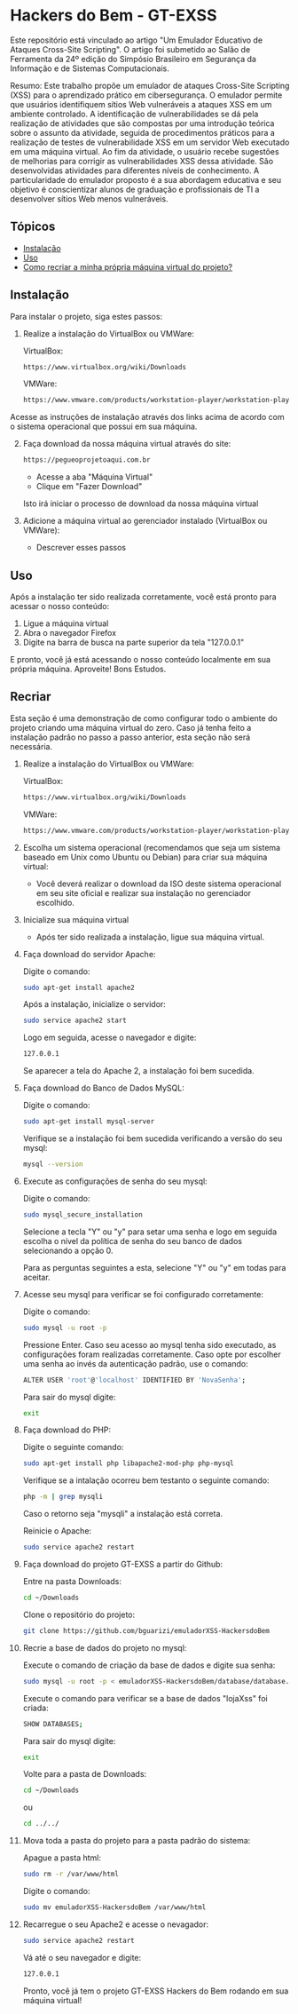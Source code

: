 # Hackers do Bem - GT-EXSS

Este repositório está vinculado ao artigo "Um Emulador Educativo de Ataques Cross-Site Scripting". O artigo foi submetido ao Salão de Ferramenta da 24º edição do Simpósio Brasileiro em Segurança da Informação e de Sistemas Computacionais.

Resumo: Este trabalho propõe um emulador de ataques Cross-Site Scripting (XSS) para o aprendizado prático em cibersegurança. O emulador permite que usuários identifiquem sítios Web vulneráveis a ataques XSS em um ambiente controlado. A identificação de vulnerabilidades se dá pela realização de atividades que são compostas por uma introdução teórica sobre o assunto da atividade, seguida de procedimentos práticos para a realização de testes de vulnerabilidade XSS em um servidor Web executado em uma máquina virtual. Ao fim da atividade, o usuário recebe sugestões de melhorias para corrigir as vulnerabilidades XSS dessa atividade. São desenvolvidas atividades para diferentes níveis de conhecimento. A particularidade do emulador proposto é a sua abordagem educativa e seu objetivo é conscientizar alunos de graduação e profissionais de TI a desenvolver sítios Web menos vulneráveis.


## Tópicos

- [Instalação](#instalação)
- [Uso](#uso)
- [Como recriar a minha própria máquina virtual do projeto?](#Recriar)

## Instalação

Para instalar o projeto, siga estes passos:

1. Realize a instalação do VirtualBox ou VMWare:

    VirtualBox:

    ```bash
    https://www.virtualbox.org/wiki/Downloads
    ```
    VMWare:

    ```bash
    https://www.vmware.com/products/workstation-player/workstation-player-evaluation.html.html.html.html
    ```
Acesse as instruções de instalação através dos links acima de acordo com o sistema operacional que possui em sua máquina. 

2. Faça download da nossa máquina virtual através do site:

   ```bash
   https://pegueoprojetoaqui.com.br
    ```
   - Acesse a aba "Máquina Virtual"
   - Clique em "Fazer Download"

   Isto irá iniciar o processo de download da nossa máquina virtual

3. Adicione a máquina virtual ao gerenciador instalado (VirtualBox ou VMWare):

   - Descrever esses passos


## Uso

Após a instalação ter sido realizada corretamente, você está pronto para acessar o nosso conteúdo:

1. Ligue a máquina virtual
2. Abra o navegador Firefox
3. Digite na barra de busca na parte superior da tela "127.0.0.1"

E pronto, você já está acessando o nosso conteúdo localmente em sua própria máquina. Aproveite! Bons Estudos.

## Recriar

Esta seção é uma demonstração de como configurar todo o ambiente do projeto criando uma máquina virtual do zero. Caso já tenha feito a instalação padrão no passo a passo anterior, esta seção não será necessária.

1. Realize a instalação do VirtualBox ou VMWare:

    VirtualBox:

    ```bash
    https://www.virtualbox.org/wiki/Downloads
    ```
    VMWare:

    ```bash
    https://www.vmware.com/products/workstation-player/workstation-player-evaluation.html.html.html.html
    ```
2. Escolha um sistema operacional (recomendamos que seja um sistema baseado em Unix como Ubuntu ou Debian) para criar sua máquina virtual:

    - Você deverá realizar o download da ISO deste sistema operacional em seu site oficial e realizar sua instalação no gerenciador escolhido.

3. Inicialize sua máquina virtual

    - Após ter sido realizada a instalação, ligue sua máquina virtual.

4. Faça download do servidor Apache:

    Digite o comando:

    ```bash
    sudo apt-get install apache2
    ```
    Após a instalação, inicialize o servidor:

    ```bash
    sudo service apache2 start
    ```
    Logo em seguida, acesse o navegador e digite:

    ```bash
    127.0.0.1
    ```
    Se aparecer a tela do Apache 2, a instalação foi bem sucedida.

4. Faça download do Banco de Dados MySQL:

    Digite o comando:

    ```bash
    sudo apt-get install mysql-server
    ```

    Verifique se a instalação foi bem sucedida verificando a versão do seu mysql:

    ```bash
    mysql --version
    ```

5. Execute as configurações de senha do seu mysql:

    Digite o comando:

    ```bash
    sudo mysql_secure_installation
    ```

    Selecione a tecla "Y" ou "y" para setar uma senha e logo em seguida escolha o nível da política de senha do seu banco de dados selecionando a opção 0.

    Para as perguntas seguintes a esta, selecione "Y" ou "y" em todas para aceitar.

6. Acesse seu mysql para verificar se foi configurado corretamente:

    Digite o comando:

    ```bash
    sudo mysql -u root -p
    ```

    Pressione Enter. Caso seu acesso ao mysql tenha sido executado, as configurações foram realizadas corretamente. Caso opte por escolher uma senha ao invés da autenticação padrão, use o comando:

   ```bash
   ALTER USER 'root'@'localhost' IDENTIFIED BY 'NovaSenha';
   ```
    
    Para sair do mysql digite:

    ```bash
    exit
    ```

8. Faça download do PHP:

    Digite o seguinte comando:

    ```bash
    sudo apt-get install php libapache2-mod-php php-mysql
    ```

    Verifique se a intalação ocorreu bem testanto o seguinte comando:

    ```bash
    php -m | grep mysqli
    ```

    Caso o retorno seja "mysqli" a instalação está correta.

    Reinicie o Apache:

    ```bash
    sudo service apache2 restart
    ```

9. Faça download do projeto GT-EXSS a partir do Github:

    Entre na pasta Downloads:

    ```bash
    cd ~/Downloads
    ```
    Clone o repositório do projeto:

    ```bash
    git clone https://github.com/bguarizi/emuladorXSS-HackersdoBem
    ```

10. Recrie a base de dados do projeto no mysql:

    Execute o comando de criação da base de dados e digite sua senha:

    ```bash
    sudo mysql -u root -p < emuladorXSS-HackersdoBem/database/database.sql
    ```

    Execute o comando para verificar se a base de dados "lojaXss" foi criada:

    ```bash
    SHOW DATABASES;
    ```
    Para sair do mysql digite:

    ```bash
    exit
    ```

    Volte para a pasta de Downloads:

    ```bash
    cd ~/Downloads
    ```

    ou 

    ```bash
    cd ../../
    ```

11. Mova toda a pasta do projeto para a pasta padrão do sistema:

    Apague a pasta html:

    ```bash
    sudo rm -r /var/www/html
    ```

    Digite o comando:

    ```bash
    sudo mv emuladorXSS-HackersdoBem /var/www/html
    ```

12. Recarregue o seu Apache2 e acesse o nevagador:

    ```bash
    sudo service apache2 restart
    ```

    Vá até o seu navegador e digite:

    ```bash
    127.0.0.1
    ```

    Pronto, você já tem o projeto GT-EXSS Hackers do Bem rodando em sua máquina virtual!


